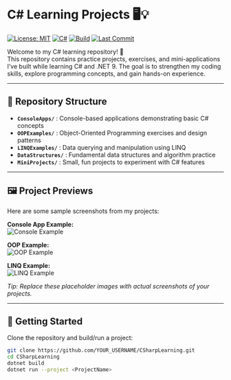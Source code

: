 # C# Learning Projects 🖥️💡

[![License: MIT](https://img.shields.io/badge/License-MIT-yellow.svg)](LICENSE)
[![C#](https://img.shields.io/badge/C%23-9.0-blue)](https://docs.microsoft.com/en-us/dotnet/csharp/)
[![Build](https://img.shields.io/badge/Build-Passing-brightgreen)](#)
[![Last Commit](https://img.shields.io/github/last-commit/YOUR_USERNAME/CSharpLearning)](https://github.com/YOUR_USERNAME/CSharpLearning/commits/main)

Welcome to my C# learning repository! 🎉  
This repository contains practice projects, exercises, and mini-applications I’ve built while learning C# and .NET 9. The goal is to strengthen my coding skills, explore programming concepts, and gain hands-on experience.

---

## 📂 Repository Structure

- **`ConsoleApps/`** : Console-based applications demonstrating basic C# concepts  
- **`OOPExamples/`** : Object-Oriented Programming exercises and design patterns  
- **`LINQExamples/`** : Data querying and manipulation using LINQ  
- **`DataStructures/`** : Fundamental data structures and algorithm practice  
- **`MiniProjects/`** : Small, fun projects to experiment with C# features  

---

## 🖼️ Project Previews

Here are some sample screenshots from my projects:

**Console App Example:**  
![Console Example](https://via.placeholder.com/600x200?text=Console+App+Preview)

**OOP Example:**  
![OOP Example](https://via.placeholder.com/600x200?text=OOP+Preview)

**LINQ Example:**  
![LINQ Example](https://via.placeholder.com/600x200?text=LINQ+Preview)

*Tip: Replace these placeholder images with actual screenshots of your projects.*

---

## 🚀 Getting Started

Clone the repository and build/run a project:

```bash
git clone https://github.com/YOUR_USERNAME/CSharpLearning.git
cd CSharpLearning
dotnet build
dotnet run --project <ProjectName>